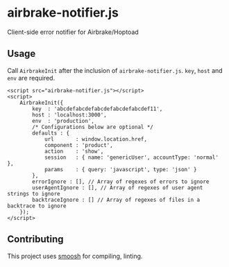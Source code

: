 airbrake-notifier.js
======

Client-side error notifier for Airbrake/Hoptoad

Usage
---

Call `AirbrakeInit` after the inclusion of `airbrake-notifier.js`. `key`, `host` and `env` are required.

```
<script src="airbrake-notifier.js"></script>
<script>
    AirbrakeInit({
        key  : 'abcdefabcdefabcdefabcdefabcdef11',
        host : 'localhost:3000',
        env  : 'production',
        /* Configurations below are optional */
        defaults : {
            url       : window.location.href,
            component : 'product',
            action    : 'show',
            session   : { name: 'genericUser', accountType: 'normal' },
            params    : { query: 'javascript', type: 'json' } 
        },
        errorIgnore : [], // Array of regexes of errors to ignore
        userAgentIgnore : [], // Array of regexes of user agent strings to ignore
        backtraceIgnore : [] // Array of regexes of files in a backtrace to ignore
    });
</script>
```

Contributing
---

This project uses [smoosh](https://github.com/fat/smoosh) for compiling, linting.
